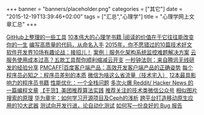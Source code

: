 +++
banner = "banners/placeholder.png"
categories = ["其它"]
date = "2015-12-19T13:39:46+02:00"
tags = ["汇总","心理学"]
title = "心理学网上文章汇总"
+++

[GitHub上整理的一些工具](https://mp.weixin.qq.com/s?__biz=MjM5MDI5MjAyMA==&mid=401350659&idx=2&sn=dee5a485c67a6c0af9f7e6c6b32530e8&scene=0&key=41ecb04b05111003c68c7b7faeb33b9da7c125940473b3093dc475808927b5e1614d1982b1ee351134028a43ee77f94d&ascene=0&uin=MTM0ODQyNTk1&devicetype=iMac+MacBookAir7%2C1+OSX+OSX+10.10.5+build(14F1021)&version=11020201&pass_ticket=OUgFBuA2yqcV7ExJVNrQtm5NukTejEXnNHTun2M8jg8%3D)
[10本伟大的心理学书籍 |阅读的价值在于它往往能改变你的一生](http://toutiao.com/a5351608352/?iid=2940383259&app=news_article&tt_from=weixin&utm_source=weixin&utm_medium=toutiao_ios&utm_campaign=client_share&wxshare_count=1)
[编写高质量的代码，从命名入手](https://mp.weixin.qq.com/s?__biz=MzA4MjEyNTA5Mw==&mid=210573078&idx=1&sn=51885aeeaa7552a4c23fe4f1506cb328&scene=4&srcid=0903JR3hCeD9etD0NzLPTq4d&key=41ecb04b05111003f93fe72f7f2f71c5f14047639eeaa53ed163f4a32223166f68df5b02b549c0de32d881cc18aec5f9&ascene=0&uin=MTM0ODQyNTk1&devicetype=iMac+MacBookAir7%2C1+OSX+OSX+10.10.5+build(14F1021)&version=11020201&pass_ticket=OUgFBuA2yqcV7ExJVNrQtm5NukTejEXnNHTun2M8jg8%3D)
[2015年，你不愿错过的10篇技术好文](https://mp.weixin.qq.com/s?__biz=MjM5MDE0Mjc4MA==&mid=402002243&idx=1&sn=5b0eee66674c197051f7c46e7cfb86d2&scene=0&key=41ecb04b051110037e57205051df40f14948cce9f0568b10306417f02ce8d51c5077b2610ee6d4f2fc299794073596a3&ascene=0&uin=MTM0ODQyNTk1&devicetype=iMac+MacBookAir7%2C1+OSX+OSX+10.10.5+build(14F1021)&version=11020201&pass_ticket=OUgFBuA2yqcV7ExJVNrQtm5NukTejEXnNHTun2M8jg8%3D)
[软件开发界10场有趣论战：接招儿！](https://mp.weixin.qq.com/s?__biz=MzA4NDIzNzMwMw==&mid=204262896&idx=1&sn=adc233d54e4a6b3887406e76597ac7b0&key=41ecb04b05111003e0117d0e7bef44a9926dfc26053cce0281677f3168432bdedadc06db5ab8ac76fa5a8d3f6b5d28cd&ascene=0&uin=MTM0ODQyNTk1&devicetype=iMac+MacBookAir7%2C1+OSX+OSX+10.10.5+build(14F1021)&version=11020201&pass_ticket=OUgFBuA2yqcV7ExJVNrQtm5NukTejEXnNHTun2M8jg8%3D)
[案例｜服务化架构系统监控难题解决方案](https://mp.weixin.qq.com/s?__biz=MjM5MDE0Mjc4MA==&mid=400374109&idx=1&sn=7f344cbbc8a7095371f425d0e423df54&scene=0&uin=MTM0ODQyNTk1&key=41ecb04b05111003dc0a7007af97cfd1b7cdd44205ad5191e0b60ec72bc04f879221e13807b71d19cf5b990f5cccb221&devicetype=iMac+MacBookAir7%2C1+OSX+OSX+10.10.5+build(14F1021)&version=11020201&lang=zh_CN&pass_ticket=OUgFBuA2yqcV7ExJVNrQtm5NukTejEXnNHTun2M8jg8%3D)
[云服务使用成本过高？五款工具帮你顺利缩减云开支](https://mp.weixin.qq.com/s?__biz=MjM5MDI5MjAyMA==&mid=206608895&idx=3&sn=0ae51062933c5e6b3eae17eb63fac891&key=41ecb04b05111003d561a717baa7a38837cd5496e9e0ee84a693ba107acd8757d948a9c6e2f24c11350095e112768ff9&ascene=0&uin=MTM0ODQyNTk1&devicetype=iMac+MacBookAir7%2C1+OSX+OSX+10.10.5+build(14F1021)&version=11020201&pass_ticket=OUgFBuA2yqcV7ExJVNrQtm5NukTejEXnNHTun2M8jg8%3D)
[一秒钟法则：来自腾讯无线研发的经验分享](http://www.infoq.com/cn/articles/1sec-rule-from-tencent?from=timeline&isappinstalled=0)
[PMCAFF|百度客户端产品：高效开发客户端产品的正确姿势](https://mp.weixin.qq.com/s?__biz=MjM5NDEwMjg2MA==&mid=213373026&idx=2&sn=3f361e44501c31f58049a45f5f0d10ae&scene=0&key=41ecb04b05111003750a3ccb5471ae1a1b2a577095be972d59a8698d6a500b3ed95e1577a6046efc4f327acd465be804&ascene=0&uin=MTM0ODQyNTk1&devicetype=iMac+MacBookAir7%2C1+OSX+OSX+10.10.5+build(14F1021)&version=11020201&pass_ticket=OUgFBuA2yqcV7ExJVNrQtm5NukTejEXnNHTun2M8jg8%3D)
[每个程序员必知之：程序员差别的本质](https://mp.weixin.qq.com/s?__biz=MzA4NDIzNzMwMw==&mid=400804383&idx=3&sn=0fd967d49465633d8c568c90b69018fb&scene=0&key=41ecb04b05111003b1c724852eca6b61aa74065a20f39c0a0cc764b546e472a5981fadf0be86082b91da067621ab20f3&ascene=0&uin=MTM0ODQyNTk1&devicetype=iMac+MacBookAir7%2C1+OSX+OSX+10.10.5+build(14F1021)&version=11020201&pass_ticket=OUgFBuA2yqcV7ExJVNrQtm5NukTejEXnNHTun2M8jg8%3D)
[微信为啥这么省流量（技术宅入）](https://mp.weixin.qq.com/s?__biz=MjM5ODYxMDA5OQ==&mid=400163013&idx=1&sn=911cf71925e2ba50d47955a713134acb&scene=0&key=41ecb04b05111003fb632a07ea30bbb4f43b5a7fe119e0bb7f50d8bfd29b30aaf87d79dc8ec6993dd73f1e9ae0a0c2a8&ascene=0&uin=MTM0ODQyNTk1&devicetype=iMac+MacBookAir7%2C1+OSX+OSX+10.10.5+build(14F1021)&version=11020201&pass_ticket=OUgFBuA2yqcV7ExJVNrQtm5NukTejEXnNHTun2M8jg8%3D)
[12本最具影响力的程序员书籍](https://mp.weixin.qq.com/s?__biz=MzA4NDIzNzMwMw==&mid=402528285&idx=2&sn=581abfc9ab8c4d3c82a18d28a9e2ffe6&scene=0&key=41ecb04b05111003180cf2fdfe6e42079c2b2a738653a66367a593874513b4203c87abfe6de3f975824505567ee0cabc&ascene=0&uin=MTM0ODQyNTk1&devicetype=iMac+MacBookAir7%2C1+OSX+OSX+10.10.5+build(14F1021)&version=11020201&pass_ticket=OUgFBuA2yqcV7ExJVNrQtm5NukTejEXnNHTun2M8jg8%3D)
[性能优化：一个全栈问题](https://mp.weixin.qq.com/s?__biz=MzAwNjMxNjQzNA==&mid=207920976&idx=1&sn=ff867ed62858990c4254213361a17fbf&key=41ecb04b051110031fb3b267348db4bbe7e96ee9ef24ef2eb0096b40d38a5f0180a83537bdfa82f0cb597c0d296c21ec&ascene=0&uin=MTM0ODQyNTk1&devicetype=iMac+MacBookAir7%2C1+OSX+OSX+10.10.5+build(14F1021)&version=11020201&pass_ticket=OUgFBuA2yqcV7ExJVNrQtm5NukTejEXnNHTun2M8jg8%3D)
[多次火爆 Reddit/ Hacker News 的一篇编程文章](https://mp.weixin.qq.com/s?__biz=MjM5OTM0MzIwMQ==&mid=210096445&idx=3&sn=bec9cb4e3276b1bab8a1e4b349ed4521&scene=0&key=41ecb04b0511100327276443fbfec33f2a45584c3b696794d8f39296f944293eb1151d6f8ec17c9a0fcb008a65ba7277&ascene=0&uin=MTM0ODQyNTk1&devicetype=iMac+MacBookAir7%2C1+OSX+OSX+10.10.5+build(14F1021)&version=11020201&pass_ticket=OUgFBuA2yqcV7ExJVNrQtm5NukTejEXnNHTun2M8jg8%3D)
[【干货】美团推荐算法实践](https://mp.weixin.qq.com/s?__biz=MjM5ODIzNDQ3Mw==&mid=202944919&idx=1&sn=98d617e318420b0bcf451d4c3def31ce&scene=2&key=41ecb04b0511100340e9eb0f4b152162315eb7fa7fac7d778c3778ee9a306d388c4f29dee59d425da1f2055463719e39&ascene=0&uin=MTM0ODQyNTk1&devicetype=iMac+MacBookAir7%2C1+OSX+OSX+10.10.5+build(14F1021)&version=11020201&pass_ticket=OUgFBuA2yqcV7ExJVNrQtm5NukTejEXnNHTun2M8jg8%3D)
[推荐关注的技术类微信公众号](https://mp.weixin.qq.com/s?__biz=MjM5MDI5MjAyMA==&mid=206412069&idx=1&sn=bda9f2fdf1e19fc98a401ab8f64cd041&scene=2&key=41ecb04b05111003c59f11a3fbd3e2bf71971f6f344d70d9b94646bf21cca9a650c079cf054b0baf2efb546890a5767d&ascene=0&uin=MTM0ODQyNTk1&devicetype=iMac+MacBookAir7%2C1+OSX+OSX+10.10.5+build(14F1021)&version=11020201&pass_ticket=OUgFBuA2yqcV7ExJVNrQtm5NukTejEXnNHTun2M8jg8%3D)
[相似图片搜索的原理](https://mp.weixin.qq.com/s?__biz=MjM5OTA1MDUyMA==&mid=206760823&idx=1&sn=67a77be4b7072ea4cd2b92cf950580a8&key=41ecb04b05111003bd213c5740ae0e834576c61444044db4b8af399779bf525e05e70242fdc0649176655a0648a920ec&ascene=0&uin=MTM0ODQyNTk1&devicetype=iMac+MacBookAir7%2C1+OSX+OSX+10.10.5+build(14F1021)&version=11020201&pass_ticket=OUgFBuA2yqcV7ExJVNrQtm5NukTejEXnNHTun2M8jg8%3D)
[华为章宇：如何学习开源项目及Ceph的浅析](https://mp.weixin.qq.com/s?__biz=MjM5MjAwODM4MA==&mid=200513209&idx=1&sn=254009905cd2b8e926bc3915a51c5a4b&key=41ecb04b0511100380bf6fd3d4adfecc95380f9a30cdd4afb10e06bdd6040235724b8057822ed9dc81a06bad8e4d8581&ascene=0&uin=MTM0ODQyNTk1&devicetype=iMac+MacBookAir7%2C1+OSX+OSX+10.10.5+build(14F1021)&version=11020201&pass_ticket=OUgFBuA2yqcV7ExJVNrQtm5NukTejEXnNHTun2M8jg8%3D)
[跨平台打造移动原生应用的10大武器](https://mp.weixin.qq.com/mp/appmsg/show?__biz=MjM5MjAwODM4MA==&appmsgid=10001232&itemidx=1&sign=91c03c16ed615dee60faf493e9fe2630&uin=MTM0ODQyNTk1&key=41ecb04b05111003017cb382726337678e64c6ea51d9fa4314fbbd6ca764c9b0988088a1eff1cf7aae06814c8e6e7c00&ascene=0&pass_ticket=OUgFBuA2yqcV7ExJVNrQtm5NukTejEXnNHTun2M8jg8%3D)
[测试向开发行进，论自动化测试](https://mp.weixin.qq.com/s?__biz=MjM5NjQ4MzI5MA==&mid=401835767&idx=1&sn=847a2ad195d312674fe6e67f4470736e&scene=0&key=41ecb04b051110039a199dcc6e6b4191c5d6253d111f59a6e4a65ce511aea812e3945b918d7060b5b2a86ddd7a9d42c7&ascene=0&uin=MTM0ODQyNTk1&devicetype=iMac+MacBookAir7%2C1+OSX+OSX+10.10.5+build(14F1021)&version=11020201&pass_ticket=OUgFBuA2yqcV7ExJVNrQtm5NukTejEXnNHTun2M8jg8%3D)
[如何写一份良好的 Bug 报告](https://mp.weixin.qq.com/s?__biz=MjM5MzA0OTkwMA==&mid=210478795&idx=2&sn=148b793fcad9f7e768e8cacc3cb1b1b3&key=41ecb04b05111003df50eee907932c9eef0c788cb2136b0b989103faa502c3f8cf743e1966d268e324a322824d7c0b05&ascene=0&uin=MTM0ODQyNTk1&devicetype=iMac+MacBookAir7%2C1+OSX+OSX+10.10.5+build(14F1021)&version=11020201&pass_ticket=OUgFBuA2yqcV7ExJVNrQtm5NukTejEXnNHTun2M8jg8%3D)












